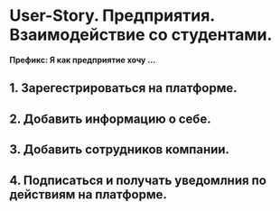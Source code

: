 # User-Story. Предприятия. Взаимодействие со студентами.

**Префикс: Я как предприятие хочу ...**

## 1. Зарегестрироваться на платформе.

## 2. Добавить информацию о себе.

## 3. Добавить сотрудников компании.

## 4. Подписаться и получать уведомлния по действиям на платформе.

